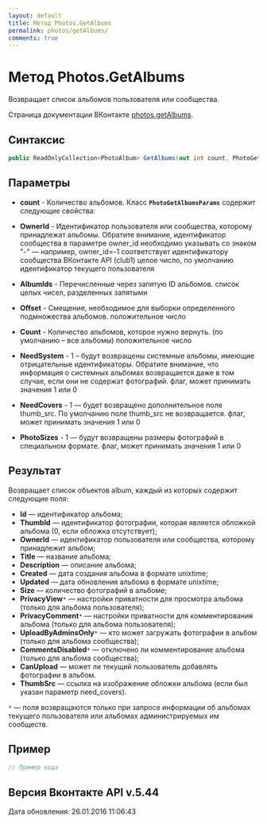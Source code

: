 ```yaml
---
layout: default
title: Метод Photos.GetAlbums
permalink: photos/getAlbums/
comments: true
---
```

# Метод Photos.GetAlbums
Возвращает список альбомов пользователя или сообщества.

Страница документации ВКонтакте [photos.getAlbums](https://vk.com/dev/photos.getAlbums).

## Синтаксис
``` csharp
public ReadOnlyCollection<PhotoAlbum> GetAlbums(out int count, PhotoGetAlbumsParams @params)
```

## Параметры
+ **count** - Количество альбомов.
Класс **`PhotoGetAlbumsParams`** содержит следующие свойства:

+ **OwnerId** - Идентификатор пользователя или сообщества, которому принадлежат альбомы. Обратите внимание, идентификатор сообщества в параметре owner_id необходимо указывать со знаком "-" — например, owner_id=-1 соответствует идентификатору сообщества ВКонтакте API (club1)  целое число, по умолчанию идентификатор текущего пользователя
+ **AlbumIds** - Перечисленные через запятую ID альбомов. список целых чисел, разделенных запятыми
+ **Offset** - Смещение, необходимое для выборки определенного подмножества альбомов. положительное число
+ **Count** - Количество альбомов, которое нужно вернуть. (по умолчанию – все альбомы) положительное число
+ **NeedSystem** - 1 – будут возвращены системные альбомы, имеющие отрицательные идентификаторы.  Обратите внимание, что информация о системных альбомах возвращается даже в том случае, если они не содержат фотографий. флаг, может принимать значения 1 или 0
+ **NeedCovers** - 1 — будет возвращено дополнительное поле thumb_src. По умолчанию поле thumb_src не возвращается. флаг, может принимать значения 1 или 0
+ **PhotoSizes** - 1 — будут возвращены размеры фотографий в специальном формате. флаг, может принимать значения 1 или 0

## Результат
Возвращает список объектов album, каждый из которых содержит следующие поля: 

+ **Id** — идентификатор альбома; 
+ **ThumbId** — идентификатор фотографии, которая является обложкой альбома  (0, если обложка отсутствует); 
+ **OwnerId** — идентификатор пользователя или сообщества, которому принадлежит альбом; 
+ **Title** — название альбома; 
+ **Description** — описание альбома; 
+ **Created** — дата создания альбома в формате unixtime; 
+ **Updated** — дата обновления альбома в формате unixtime; 
+ **Size** — количество фотографий в альбоме; 
+ **PrivacyView**`*` — настройки приватности для просмотра альбома (только для альбома пользователя); 
+ **PrivacyComment**`*` — настройки приватности для комментирования альбома (только для альбома пользователя); 
+ **UploadByAdminsOnly**`*` — кто может загружать фотографии в альбом (только для альбома сообщества); 
+ **CommentsDisabled**`*` — отключено ли комментирование альбома (только для альбома сообщества); 
+ **CanUpload** — может ли текущий пользователь добавлять фотографии в альбом.
+ **ThumbSrc** — ссылка на изображение обложки альбома (если был указан параметр need_covers). 

`*` — поля возвращаются только при запросе информации об альбомах текущего пользователя или альбомах администрируемых им сообществ.

## Пример
``` csharp
// Пример кода
```

## Версия Вконтакте API v.5.44
Дата обновления: 26.01.2016 11:06:43
